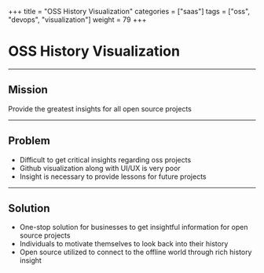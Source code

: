 +++
title = "OSS History Visualization"
categories = ["saas"]
tags = ["oss", "devops", "visualization"]
weight = 79
+++

# OSS History Visualization

---

## Mission

Provide the greatest insights for all open source projects

---

## Problem

- Difficult to get critical insights regarding oss projects
- Github visualization along with UI/UX is very poor
- Insight is necessary to provide lessons for future projects

---

## Solution

- One-stop solution for businesses to get insightful information for open source projects
- Individuals to motivate themselves to look back into their history
- Open source utilized to connect to the offline world through rich history insight
